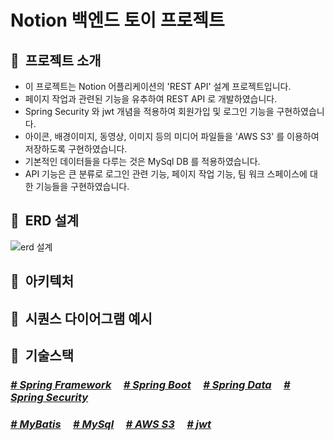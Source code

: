 #  Notion 백엔드 토이 프로젝트

## 🚀&nbsp;  프로젝트 소개

- 이 프로젝트는 Notion 어플리케이션의 'REST API' 설계 프로젝트입니다.
- 페이지 작업과 관련된 기능을 유추하여 REST API 로 개발하였습니다.
- Spring Security 와 jwt 개념을 적용하여 회원가입 및 로그인 기능을 구현하였습니다.
- 아이콘, 배경이미지, 동영상, 이미지 등의 미디어 파일들을 'AWS S3' 를 이용하여 저장하도록 구현하였습니다.
- 기본적인 데이터들을 다루는 것은 MySql DB 를 적용하였습니다.
- API 기능은 큰 분류로 로그인 관련 기능, 페이지 작업 기능, 팀 워크 스페이스에 대한 기능들을 구현하였습니다.



## 🚀&nbsp; ERD 설계

![erd 설계](https://github.com/user-attachments/assets/685c9d85-9d3b-4d1d-9676-a8d1372c32a7)



## 🚀&nbsp;  아키텍처





## 🚀&nbsp; 시퀀스 다이어그램 예시





## 🚀&nbsp; 기술스택

### <u>*\# Spring Framework*</u> &nbsp;&nbsp;&nbsp; <u>*\# Spring Boot*</u> &nbsp;&nbsp;&nbsp; <u>*\# Spring Data*</u> &nbsp;&nbsp;&nbsp; <u>*\# Spring Security*</u>
### <u>*\# MyBatis*</u> &nbsp;&nbsp;&nbsp; <u>*\# MySql*</u> &nbsp;&nbsp;&nbsp; <u>*\# AWS S3*</u> &nbsp;&nbsp;&nbsp; <u>*\# jwt*</u>


